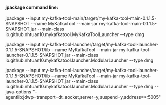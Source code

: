 #### jpackage command line:

jpackage --input my-kafka-tool-main/target/my-kafka-tool-main-0.1.1.5-SNAPSHOT --name MyKafkaTool --main-jar my-kafka-tool-main-0.1.1.5-SNAPSHOT.jar --main-class io.github.nhtuan10.mykafkatool.MyKafkaToolLauncher --type dmg

jpackage --input my-kafka-tool-launcher/target/my-kafka-tool-launcher-0.1.1.5-SNAPSHOT/lib --name MyKafkaTool --main-jar my-kafka-tool-launcher-0.1.1.5-SNAPSHOT.jar --main-class io.github.nhtuan10.mykafkatool.launcher.ModularLauncher --type dmg

jpackage --input my-kafka-tool-launcher/target/my-kafka-tool-launcher-0.1.1.5-SNAPSHOT/lib --name MyKafkaTool --main-jar my-kafka-tool-launcher-0.1.1.5-SNAPSHOT.jar --main-class io.github.nhtuan10.mykafkatool.launcher.ModularLauncher --type dmg --java-options  "-agentlib:jdwp=transport=dt_socket,server=y,suspend=y,address=*:5005"
